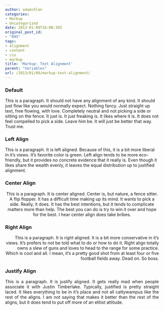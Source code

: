```yaml
---
author: adamchlan
categories:
- Markup
- Uncategorized
date: 2013-01-09T16:00:39Z
original_post_id:
- "895"
tags:
- alignment
- content
- css
- markup
title: 'Markup: Text Alignment'
parent: "Variables"
url: /2013/01/09/markup-text-alignment/
---
```


### Default

This is a paragraph. It should not have any alignment of any kind. It should just flow like you would normally expect. Nothing fancy. Just straight up text, free flowing, with love. Completely neutral and not picking a side or sitting on the fence. It just is. It just freaking is. It likes where it is. It does not feel compelled to pick a side. Leave him be. It will just be better that way. Trust me.

### Left Align

<p style="text-align:left;">
  This is a paragraph. It is left aligned. Because of this, it is a bit more liberal in it&#8217;s views. It&#8217;s favorite color is green. Left align tends to be more eco-friendly, but it provides no concrete evidence that it really is. Even though it likes share the wealth evenly, it leaves the equal distribution up to justified alignment.
</p>

### Center Align

<p style="text-align:center;">
  This is a paragraph. It is center aligned. Center is, but nature, a fence sitter. A flip flopper. It has a difficult time making up its mind. It wants to pick a side. Really, it does. It has the best intentions, but it tends to complicate matters more than help. The best you can do is try to win it over and hope for the best. I hear center align does take bribes.
</p>

### Right Align

<p style="text-align:right;">
  This is a paragraph. It is right aligned. It is a bit more conservative in it&#8217;s views. It&#8217;s prefers to not be told what to do or how to do it. Right align totally owns a slew of guns and loves to head to the range for some practice. Which is cool and all. I mean, it&#8217;s a pretty good shot from at least four or five football fields away. Dead on. So boss.
</p>

### Justify Align

<p style="text-align:justify;">
  This is a paragraph. It is justify aligned. It gets really mad when people associate it with Justin Timberlake. Typically, justified is pretty straight laced. It likes everything to be in it&#8217;s place and not all cattywampus like the rest of the aligns. I am not saying that makes it better than the rest of the aligns, but it does tend to put off more of an elitist attitude.
</p>